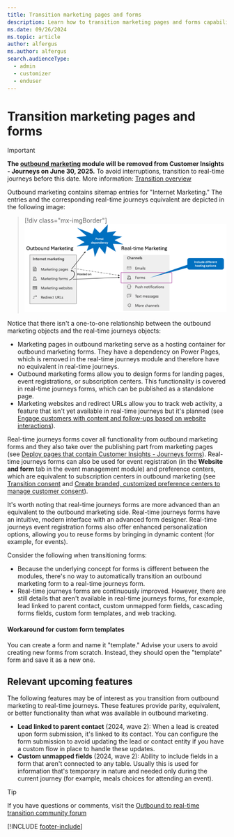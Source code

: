 ```yaml
---
title: Transition marketing pages and forms
description: Learn how to transition marketing pages and forms capabilities from outbound marketing to real-time journeys in Dynamics 365 Customer Insights - Journeys.
ms.date: 09/26/2024
ms.topic: article
author: alfergus
ms.author: alfergus
search.audienceType: 
  - admin
  - customizer
  - enduser
---
```


# Transition marketing pages and forms

> [!IMPORTANT]
> **The [outbound marketing](user-guide.md) module will be removed from Customer Insights - Journeys on June 30, 2025.** To avoid interruptions, transition to real-time journeys before this date. More information: [Transition overview](transition-overview.md)

Outbound marketing contains sitemap entries for "Internet Marketing." The entries and the corresponding real-time journeys equivalent are depicted in the following image:

> [!div class="mx-imgBorder"]
> ![Site map equivalents in outbound marketing and real-time journeys.](media/transition-marketing-pages.png "Site map equivalents in outbound marketing and real-time journeys")

Notice that there isn't a one-to-one relationship between the outbound marketing objects and the real-time journeys objects:

- Marketing pages in outbound marketing serve as a hosting container for outbound marketing forms. They have a dependency on Power Pages, which is removed in the real-time journeys module and therefore have no equivalent in real-time journeys.
-	Outbound marketing forms allow you to design forms for landing pages, event registrations, or subscription centers. This functionality is covered in real-time journeys forms, which can be published as a standalone page.
-	Marketing websites and redirect URLs allow you to track web activity, a feature that isn't yet available in real-time journeys but it's planned (see [Engage customers with content and follow-ups based on website interactions](/dynamics365/release-plan/2023wave2/marketing/dynamics365-marketing/engage-customers-content-follow-ups-based-website-interactions)).

Real-time journeys forms cover all functionality from outbound marketing forms and they also take over the publishing part from marketing pages (see [Deploy pages that contain Customer Insights - Journeys forms](real-time-marketing-deploy-pages.md)). Real-time journeys forms can also be used for event registration (in the **Website and form** tab in the event management module) and preference centers, which are equivalent to subscription centers in outbound marketing (see [Transition consent](transition-walkthrough-consent.md) and [Create branded, customized preference centers to manage customer consent](real-time-marketing-preference-centers.md)).

It's worth noting that real-time journeys forms are more advanced than an equivalent to the outbound marketing side. Real-time journeys forms have an intuitive, modern interface with an advanced form designer. Real-time journeys event registration forms also offer enhanced personalization options, allowing you to reuse forms by bringing in dynamic content (for example, for events).

Consider the following when transitioning forms:

-	Because the underlying concept for forms is different between the modules, there's no way to automatically transition an outbound marketing form to a real-time journeys form.
-	Real-time journeys forms are continuously improved. However, there are still details that aren't available in real-time journeys forms, for example, lead linked to parent contact, custom unmapped form fields, cascading forms fields, custom form templates, and web tracking.

#### Workaround for custom form templates

You can create a form and name it "template." Advise your users to avoid creating new forms from scratch. Instead, they should open the "template" form and save it as a new one.

## Relevant upcoming features

The following features may be of interest as you transition from outbound marketing to real-time journeys. These features provide parity, equivalent, or better functionality than what was available in outbound marketing.

- **Lead linked to parent contact** (2024, wave 2): When a lead is created upon form submission, it's linked to its contact. You can configure the form submission to avoid updating the lead or contact entity if you have a custom flow in place to handle these updates.
- **Custom unmapped fields** (2024, wave 2): Ability to include fields in a form that aren't connected to any table. Usually this is used for information that's temporary in nature and needed only during the current journey (for example, meals choices for attending an event).

> [!TIP]
> If you have questions or comments, visit the [Outbound to real-time transition community forum](https://community.dynamics.com/forums/thread/?partialUrl=Outbound-to-Real-Time-Transition)

[!INCLUDE [footer-include](./includes/footer-banner.md)]
